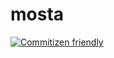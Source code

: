# mosta

[![Commitizen friendly](https://img.shields.io/badge/commitizen-friendly-brightgreen.svg)](http://commitizen.github.io/cz-cli/)
